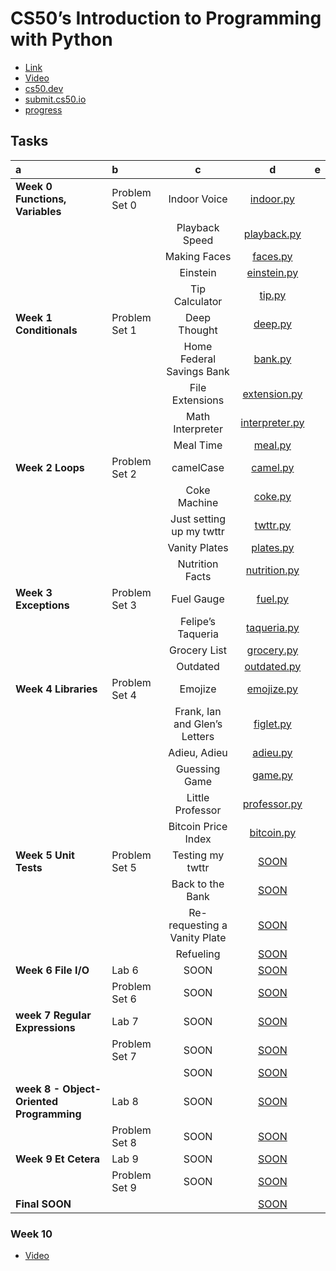 # CS50’s Introduction to Programming with Python

* [Link](https://learning.edx.org/course/course-v1:HarvardX+CS50P+Python/home)
* [Video]()
* [cs50.dev]()
* [submit.cs50.io](https://submit.cs50.io/courses/1202/)
* [progress](https://cs50.me/cs50p)


## Tasks

a|b|c|d|e
:---|:---|:---:|:---:|:---:
**Week 0 Functions, Variables**|Problem Set 0|Indoor Voice|[indoor.py](./indoor/indoor.py)
|||Playback Speed|[playback.py](./playback/playback.py)
|||Making Faces|[faces.py](./faces/faces.py)
|||Einstein|[einstein.py](./einstein/einstein.py)
|||Tip Calculator|[tip.py](./tip/tip.py)
**Week 1 Conditionals**|Problem Set 1|Deep Thought|[deep.py](./deep/deep.py)
|||Home Federal Savings Bank|[bank.py](./bank/bank.py)
|||File Extensions|[extension.py](./extensions/extensions.py)
|||Math Interpreter|[interpreter.py](./interpreter/interpreter.py)
|||Meal Time|[meal.py](./meal/meal.py)
**Week 2 Loops**|Problem Set 2|camelCase|[camel.py](./camel/camel.py)
|||Coke Machine|[coke.py](./coke/coke.py)
|||Just setting up my twttr|[twttr.py](./twttr/twttr.py)
|||Vanity Plates|[plates.py](./plates/plates.py)
|||Nutrition Facts|[nutrition.py](./nutrition/nutrition.py)
**Week 3 Exceptions**|Problem Set 3|Fuel Gauge|[fuel.py](./fuel/fuel.py)
|||Felipe’s Taqueria|[taqueria.py](./taqueria/taqueria.py)
|||Grocery List|[grocery.py](./grocery/grocery.py)
|||Outdated|[outdated.py](./outdated/outdated.py)
**Week 4 Libraries**|Problem Set 4|Emojize|[emojize.py](./emojize/emojize.py)
|||Frank, Ian and Glen’s Letters|[figlet.py](./figlet/figlet.py)
|||Adieu, Adieu|[adieu.py](./adieu/adieu.py)
|||Guessing Game|[game.py](./game/game.py)
|||Little Professor|[professor.py](./professor/professor.py)
|||Bitcoin Price Index|[bitcoin.py](./bitcoin/bitcoin.py)
**Week 5 Unit Tests**|Problem Set 5|Testing my twttr|[SOON]()
|||Back to the Bank|[SOON]()
|||Re-requesting a Vanity Plate|[SOON]()
|||Refueling|[SOON]()
**Week 6 File I/O**|Lab 6|SOON|[SOON]()
||Problem Set 6|SOON|[SOON]()
**week 7 Regular Expressions**|Lab 7|SOON|[SOON]()
||Problem Set 7|SOON|[SOON]()
|||SOON|[SOON]()
**week 8 - Object-Oriented Programming**|Lab 8|SOON|[SOON]()
||Problem Set 8|SOON|[SOON]()
**Week 9 Et Cetera**|Lab 9|SOON|[SOON]()
||Problem Set 9|SOON|[SOON]()
**Final SOON**|||[SOON]()



### Week 10 
* [Video]()



